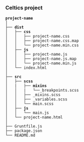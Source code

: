 ### Celtics project

<pre><code><strong>project-name</strong>
│
├── <strong>dist</strong>
│   ├── <strong>css</strong>
│   │   ├── project-name.css
│   │   ├── project-name.css.map
│   │   └── project-name.min.css
│   ├── <strong>js</strong>
│   │   ├── project-name.js
│   │   ├── project-name.js.map
│   │   └── project-name.min.js
│   └── index.html
│
├── <strong>src</strong>
│   ├── <strong>scss</strong>
│   |   ├── <strong>mixins</strong>
│   │   |   └──_breakpoints.scss
│   │   ├── _mixins.scss
│   │   ├── _variables.scss
│   │   └── main.scss
│   ├── <strong>js</strong>
│   │   └── main.js
│   └── project-name.html
│ 
├── Gruntfile.js
├── package.json
└── README.md

</code></pre>
